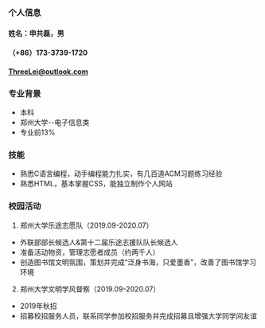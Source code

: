 ### 个人信息
#### 姓名：申共磊，男
#### （+86）173-3739-1720
#### ThreeLei@outlook.com
### 专业背景
- 本科
- 郑州大学--电子信息类
- 专业前13%
### 技能
- 熟悉C语言编程，动手编程能力扎实，有几百道ACM习题练习经验
- 熟悉HTML，基本掌握CSS，能独立制作个人网站
### 校园活动
  1. 郑州大学乐途志愿队（2019.09-2020.07）
  - 外联部部长候选人&第十二届乐途志援队队长候选人
  - 准备活动物资，管理志愿者成员（约两千人）
  - 创造图书馆文明氛围，策划并完成“泛身书海，只爱墨香”，改善了图书馆学习环境
  2. 郑州大学文明学风督察（2019.09-2020.07）
  - 2019年秋招
  - 招募校招服务人员，联系同学参加校招服务并完成招募且增强大学同学间友谊
